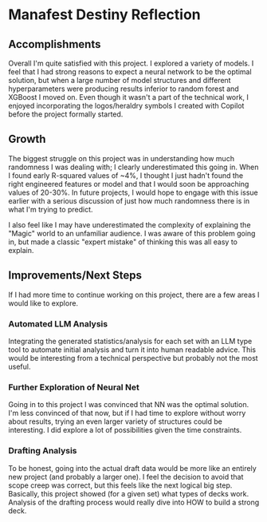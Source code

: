 # Manafest Destiny Reflection

## Accomplishments

Overall I'm quite satisfied with this project. I explored a variety of models. I feel that I had strong reasons to expect a neural network to be the optimal solution, but when a large number of model structures and different hyperparameters were producing results inferior to random forest and XGBoost I moved on. Even though it wasn't a part of the technical work, I enjoyed incorporating the logos/heraldry symbols I created with Copilot before the project formally started.

## Growth

The biggest struggle on this project was in understanding how much randomness I was dealing with; I clearly underestimated this going in. When I found early R-squared values of ~4%, I thought I just hadn't found the right engineered features or model and that I would soon be approaching values of 20-30%. In future projects, I would hope to engage with this issue earlier with a serious discussion of just how much randomness there is in what I'm trying to predict.

I also feel like I may have underestimated the complexity of explaining the "Magic" world to an unfamiliar audience. I was aware of this problem going in, but made a classic "expert mistake" of thinking this was all easy to explain.

## Improvements/Next Steps

If I had more time to continue working on this project, there are a few areas I would like to explore.

### Automated LLM Analysis

Integrating the generated statistics/analysis for each set with an LLM type tool to automate initial analysis and turn it into human readable advice. This would be interesting from a technical perspective but probably not the most useful.

### Further Exploration of Neural Net

Going in to this project I was convinced that NN was the optimal solution. I'm less convinced of that now, but if I had time to explore without worry about results, trying an even larger variety of structures could be interesting. I did explore a lot of possibilities given the time constraints. 

### Drafting Analysis

To be honest, going into the actual draft data would be more like an entirely new project (and probably a larger one). I feel the decision to avoid that scope creep was correct, but this feels like the next logical big step. Basically, this project showed (for a given set) what types of decks work. Analysis of the drafting process would really dive into HOW to build a strong deck.

